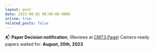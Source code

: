 ```yaml
---
layout: post
date: 2023-08-01 00:00:00-0000
inline: true
related_posts: false
---
```


:mailbox_with_mail: **Paper Decision notification**; (Reviews at <a href="{{ 'https://cmt3.research.microsoft.com/BVPAI2023/' | relative_url }}">CMT3 Page</a>) Camera-ready papers waited for:  <b>August, 20th, 2023</b> 